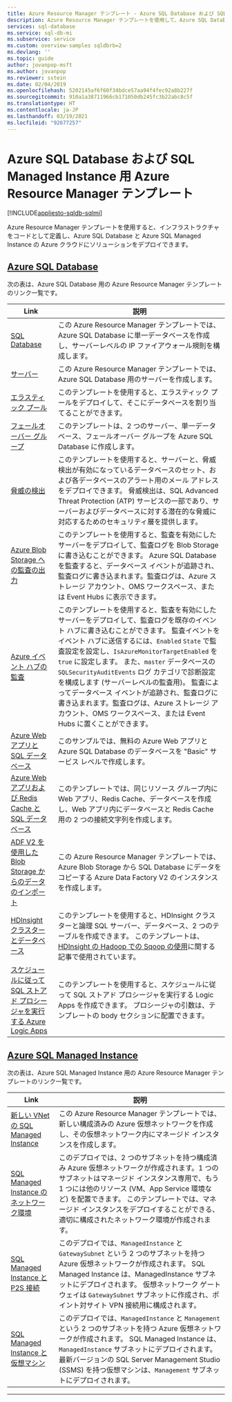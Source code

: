 ```yaml
---
title: Azure Resource Manager テンプレート - Azure SQL Database および SQL Managed Instance
description: Azure Resource Manager テンプレートを使用して、Azure SQL Database と Azure SQL Managed Instance を作成および構成します。
services: sql-database
ms.service: sql-db-mi
ms.subservice: service
ms.custom: overview-samples sqldbrb=2
ms.devlang: ''
ms.topic: guide
author: jovanpop-msft
ms.author: jovanpop
ms.reviewer: sstein
ms.date: 02/04/2019
ms.openlocfilehash: 5202145af6f60f34bdce57aa94f4fec92a8b227f
ms.sourcegitcommit: 910a1a38711966cb171050db245fc3b22abc8c5f
ms.translationtype: HT
ms.contentlocale: ja-JP
ms.lasthandoff: 03/19/2021
ms.locfileid: "92677257"
---
```

# <a name="azure-resource-manager-templates-for-azure-sql-database--sql-managed-instance"></a>Azure SQL Database および SQL Managed Instance 用 Azure Resource Manager テンプレート
[!INCLUDE[appliesto-sqldb-sqlmi](../includes/appliesto-sqldb-sqlmi.md)]

Azure Resource Manager テンプレートを使用すると、インフラストラクチャをコードとして定義し、Azure SQL Database と Azure SQL Managed Instance の Azure クラウドにソリューションをデプロイできます。

## <a name="azure-sql-database"></a>[Azure SQL Database](#tab/single-database)

次の表は、Azure SQL Database 用の Azure Resource Manager テンプレートのリンク一覧です。

|Link |説明|
|---|---|
| [SQL Database](https://github.com/Azure/azure-quickstart-templates/tree/master/201-sql-database-transparent-encryption-create) | この Azure Resource Manager テンプレートでは、Azure SQL Database に単一データベースを作成し、サーバーレベルの IP ファイアウォール規則を構成します。 |
| [サーバー](https://github.com/Azure/azure-quickstart-templates/tree/master/101-sql-logical-server) | この Azure Resource Manager テンプレートでは、Azure SQL Database 用のサーバーを作成します。 |
| [エラスティック プール](https://github.com/Azure/azure-quickstart-templates/tree/master/101-sql-elastic-pool-create) | このテンプレートを使用すると、エラスティック プールをデプロイして、そこにデータベースを割り当てることができます。 |
| [フェールオーバー グループ](https://github.com/Azure/azure-quickstart-templates/tree/master/101-sql-with-failover-group) | このテンプレートは、2 つのサーバー、単一データベース、フェールオーバー グループを Azure SQL Database に作成します。|
| [脅威の検出](https://github.com/Azure/azure-quickstart-templates/tree/master/201-sql-threat-detection-db-policy-multiple-databases) | このテンプレートを使用すると、サーバーと、脅威検出が有効になっているデータベースのセット、および各データベースのアラート用のメール アドレスをデプロイできます。 脅威検出は、SQL Advanced Threat Protection (ATP) サービスの一部であり、サーバーおよびデータベースに対する潜在的な脅威に対応するためのセキュリティ層を提供します。|
| [Azure Blob Storage への監査の出力](https://github.com/Azure/azure-quickstart-templates/tree/master/201-sql-auditing-server-policy-to-blob-storage) | このテンプレートを使用すると、監査を有効にしたサーバーをデプロイして、監査ログを Blob Storage に書き込むことができます。 Azure SQL Database を監査すると、データベース イベントが追跡され、監査ログに書き込まれます。監査ログは、Azure ストレージ アカウント、OMS ワークスペース、または Event Hubs に表示できます。|
| [Azure イベント ハブの監査](https://github.com/Azure/azure-quickstart-templates/tree/master/201-sql-auditing-server-policy-to-eventhub) | このテンプレートを使用すると、監査を有効にしたサーバーをデプロイして、監査ログを既存のイベント ハブに書き込むことができます。 監査イベントをイベント ハブに送信するには、`Enabled` `State` で監査設定を設定し、`IsAzureMonitorTargetEnabled` を `true` に設定します。 また、`master` データベースの `SQLSecurityAuditEvents` ログ カテゴリで診断設定を構成します (サーバーレベルの監査用)。 監査によってデータベース イベントが追跡され、監査ログに書き込まれます。監査ログは、Azure ストレージ アカウント、OMS ワークスペース、または Event Hubs に置くことができます。|
| [Azure Web アプリと SQL データベース](https://github.com/Azure/azure-quickstart-templates/tree/master/201-web-app-sql-database) | このサンプルでは、無料の Azure Web アプリと Azure SQL Database のデータベースを "Basic" サービス レベルで作成します。|
| [Azure Web アプリおよび Redis Cache と SQL データベース](https://github.com/Azure/azure-quickstart-templates/tree/master/201-web-app-redis-cache-sql-database) | このテンプレートでは、同じリソース グループ内に Web アプリ、Redis Cache、データベースを作成し、Web アプリ内にデータベースと Redis Cache 用の 2 つの接続文字列を作成します。|
| [ADF V2 を使用した Blob Storage からのデータのインポート](https://github.com/Azure/azure-quickstart-templates/tree/master/101-data-factory-v2-blob-to-sql-copy) | この Azure Resource Manager テンプレートでは、Azure Blob Storage から SQL Database にデータをコピーする Azure Data Factory V2 のインスタンスを作成します。|
| [HDInsight クラスターとデータベース](https://github.com/Azure/azure-quickstart-templates/tree/master/101-hdinsight-linux-with-sql-database) | このテンプレートを使用すると、HDInsight クラスターと論理 SQL サーバー、データベース、2 つのテーブルを作成できます。 このテンプレートは、[HDInsight の Hadoop での Sqoop の使用](../../hdinsight/hadoop/hdinsight-use-sqoop.md)に関する記事で使用されています。 |
| [スケジュールに従って SQL ストアド プロシージャを実行する Azure Logic Apps](https://github.com/Azure/azure-quickstart-templates/tree/master/101-logic-app-sql-proc) | このテンプレートを使用すると、スケジュールに従って SQL ストアド プロシージャを実行する Logic Apps を作成できます。 プロシージャの引数は、テンプレートの body セクションに配置できます。|

## <a name="azure-sql-managed-instance"></a>[Azure SQL Managed Instance](#tab/managed-instance)

次の表は、Azure SQL Managed Instance 用の Azure Resource Manager テンプレートのリンク一覧です。

|Link|説明|
|---|---|
| [新しい VNet の SQL Managed Instance](https://github.com/Azure/azure-quickstart-templates/tree/master/101-sqlmi-new-vnet) | この Azure Resource Manager テンプレートでは、新しい構成済みの Azure 仮想ネットワークを作成し、その仮想ネットワーク内にマネージド インスタンスを作成します。 |
| [SQL Managed Instance のネットワーク環境](https://github.com/Azure/azure-quickstart-templates/tree/master/101-sql-managed-instance-azure-environment) | このデプロイでは、2 つのサブネットを持つ構成済み Azure 仮想ネットワークが作成されます。1 つのサブネットはマネージド インスタンス専用で、もう 1 つには他のリソース (VM、App Service 環境など) を配置できます。 このテンプレートでは、マネージド インスタンスをデプロイすることができる、適切に構成されたネットワーク環境が作成されます。 |
| [SQL Managed Instance と P2S 接続](https://github.com/Azure/azure-quickstart-templates/tree/master/201-sqlmi-new-vnet-w-point-to-site-vpn) | このデプロイでは、`ManagedInstance` と `GatewaySubnet` という 2 つのサブネットを持つ Azure 仮想ネットワークが作成されます。 SQL Managed Instance は、ManagedInstance サブネットにデプロイされます。 仮想ネットワーク ゲートウェイは `GatewaySubnet` サブネットに作成され、ポイント対サイト VPN 接続用に構成されます。 |
| [SQL Managed Instance と仮想マシン](https://github.com/Azure/azure-quickstart-templates/tree/master/201-sqlmi-new-vnet-w-jumpbox) | このデプロイでは、`ManagedInstance` と `Management` という 2 つのサブネットを持つ Azure 仮想ネットワークが作成されます。 SQL Managed Instance は、`ManagedInstance` サブネットにデプロイされます。 最新バージョンの SQL Server Management Studio (SSMS) を持つ仮想マシンは、`Management` サブネットにデプロイされます。 |

---